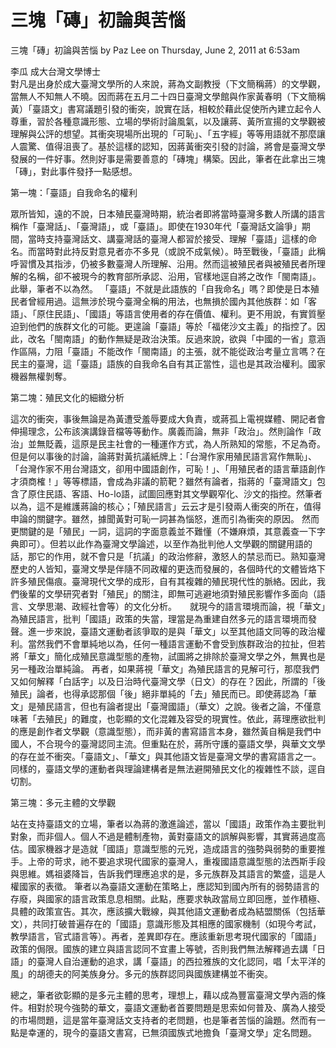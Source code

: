 # 三塊「磚」初論與苦惱

三塊「磚」初論與苦惱
by Paz Lee on Thursday, June 2, 2011 at 6:53am
 
李瓜  成大台灣文學博士     
      對凡是出身於成大臺灣文學所的人來說，蔣為文副教授（下文簡稱蔣）的文學觀，當無人不知無人不曉。因而蔣在五月二十四日臺灣文學館與作家黃春明（下文簡稱黃）「臺語文」書寫議題引發的衝突，說實在話，相較於藉此促使所內建立起令人尊重，習於各種意識形態、立場的學術討論風氣，以及讓蔣、黃所宣揚的文學觀被理解與公評的想望。其衝突現場所出現的「可恥」、「五字經」等等用語就不那麼讓人震驚、值得沮喪了。基於這樣的認知，因蔣黃衝突引發的討論，將會是臺灣文學發展的一件好事。然則好事是需要善意的「磚塊」構築。因此，筆者在此拿出三塊「磚」，對此事件發抒一點感想。
 
第一塊：「臺語」自我命名的權利
 
眾所皆知，遠的不說，日本殖民臺灣時期，統治者即將當時臺灣多數人所講的語言稱作「臺灣話」、「臺灣語」，或「臺語」。即使在1930年代「臺灣話文論爭」期間，當時支持臺灣話文、講臺灣話的臺灣人都習於接受、理解「臺語」這樣的命名。而當時對此持反對意見者亦不多見（或說不成氣候）。時至戰後，「臺語」此稱呼習慣及其指涉，仍被多數臺灣人所理解、沿用。然而這被殖民者與被殖民者所理解的名稱，卻不被現今的教育部所承認、沿用，官樣地逕自將之改作「閩南語」。此舉，筆者不以為然。
「臺語」不就是此語族的「自我命名」嗎？即使是日本殖民者曾經用過。這無涉於現今臺灣全稱的用法，也無損於國內其他族群：如「客語」、「原住民語」、「國語」等語言使用者的存在價值、權利。更不用說，有實質壓迫到他們的族群文化的可能。更遑論「臺語」等於「福佬沙文主義」的指控了。因此，改名「閩南語」的動作無疑是政治決策。反過來說，欲與「中國的一省」意涵作區隔，力阻「臺語」不能改作「閩南語」的主張，就不能從政治考量立言嗎？在民主的臺灣，這「臺語」語族的自我命名自有其正當性，這也是其政治權利。國家機器無權剝奪。
 
第二塊：殖民文化的細緻分析
 
這次的衝突，事後無論是為黃遭受羞辱要成大負責，或蔣孤上電視媒體、開記者會伸揚理念，公布該演講錄音檔等等動作。廣義而論，無非「政治」。然則論作「政治」並無貶義，這原是民主社會的一種運作方式，為人所熟知的常態，不足為奇。但是何以事後的討論，論蔣對黃抗議紙牌上：「台灣作家用殖民語言寫作無恥」、「台灣作家不用台灣語文，卻用中國語創作，可恥！」、「用殖民者的語言華語創作才須商榷！」等等標語，會成為非議的箭靶？雖然有論者，指蔣的「臺灣語文」包含了原住民語、客語、Ho-lo語，試圖回應對其文學觀窄化、沙文的指控。然筆者以為，這不是維護蔣論的核心；「殖民語言」云云才是引發兩人衝突的所在，值得申論的關鍵字。雖然，據聞黃對可恥一詞甚為惱怒，進而引為衝突的原因。
然而更關鍵的是「殖民」一詞，這詞的字面意義並不難懂（不嫌麻煩，其意義查一下字典即可）。但若以此作為臺灣文學論述，以至作為批判他人文學觀的關鍵用語的話，那它的作用，就不會只是「抗議」的政治修辭，激怒人的禁忌而已。熟知臺灣歷史的人皆知，臺灣文學是伴隨不同政權的更迭而發展的，各個時代的文體皆烙下許多殖民傷痕。臺灣現代文學的成形，自有其複雜的殖民現代性的脈絡。因此，我們後輩的文學研究者對「殖民」的關注，即無可逃避地須對殖民影響作多面向（語言、文學思潮、政經社會等）的文化分析。　　就現今的語言環境而論，視「華文」為殖民語言，批判「國語」政策的失當，理當是為重建自然多元的語言環境而發聲。進一步來說，臺語文運動者該爭取的是與「華文」以至其他語文同等的政治權利。當然我們不會單純地以為，任何一種語言運動不會受到族群政治的拉扯，但若將「華文」簡化成殖民意識型態的產物，試圖將之排除於臺灣文學之外，無異也是另一種政治單純論。
再者，如果蔣視「華文」為殖民語言的見解可行，那麼我們又如何解釋「白話字」以及日治時代臺灣文學（日文）的存在？因此，所謂的「後殖民」論者，也得承認那個「後」絕非單純的「去」殖民而已。即使蔣認為「華文」是殖民語言，但也有論者提出「臺灣國語」（華文）之說。後者之論，不僅意味著「去殖民」的難度，也彰顯的文化混雜及容受的現實性。依此，蔣理應欲批判的應是創作者文學觀（意識型態），而非黃的書寫語言本身，雖然黃自稱是我們中國人，不合現今的臺灣認同主流。但重點在於，蔣所守護的臺語文學，與華文文學的存在並不衝突。「臺語文」、「華文」與其他語文皆是臺灣文學的書寫語言之一。同樣的，臺語文學的運動者與理論建構者是無法避開殖民文化的複雜性不談，逕自切割。
 
第三塊：多元主體的文學觀
 
站在支持臺語文的立場，筆者以為蔣的激進論述，當以「國語」政策作為主要批判對象，而非個人。個人不過是體制產物，黃對臺語文的誤解與影響，其實蔣過度高估。國家機器才是造就「國語」意識型態的元兇，造成語言的強勢與弱勢的重要推手。上帝的苛求，祂不要追求現代國家的臺灣人，重複國語意識型態的法西斯手段與思維。媽祖婆降旨，告訴我們理應追求的是，多元族群及其語言的繁盛，這是人權國家的表徵。
筆者以為臺語文運動在策略上，應認知到國內所有的弱勢語言的存廢，與國家的語言政策息息相關。此點，應要求執政當局立即回應，並作積極、具體的政策宣告。其次，應該擴大戰線，與其他語文運動者成為結盟關係（包括華文），共同打破普遍存在的「國語」意識形態及其相應的國家機制（如現今考試，教學語言，官式語言等）。再者，差異即存在。應該重新思考現代國家的「國語」政策的侷限。國族的建立與語言認同不宜畫上等號，否則我們無法解釋過去講「日語」的臺灣人自治運動的追求，講「臺語」的西拉雅族的文化認同，唱「太平洋的風」的胡德夫的阿美族身分。多元的族群認同與國族建構並不衝突。
 
總之，筆者欲彰顯的是多元主體的思考，理想上，藉以成為豐富臺灣文學內涵的條件。相對於現今強勢的華文，臺語文運動者首要問題是思索如何普及、廣為人接受的市場問題，這是當年臺灣話文支持者的老問題，也是筆者苦惱的論題。然而有一點是幸運的，現今的臺語文書寫，已無須國族式地擔負「臺灣文學」定名問題。
